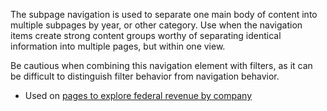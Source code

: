 The subpage navigation is used to separate one main body of content into multiple subpages by year, or other category. Use when the navigation items create strong content groups worthy of separating identical information into multiple pages, but within one view.

Be cautious when combining this navigation element with filters, as it can be difficult to distinguish filter behavior from navigation behavior.
  - Used on [pages to explore federal revenue by company](https://revenuedata.doi.gov/how-it-works/federal-revenue-by-company/2016/)
